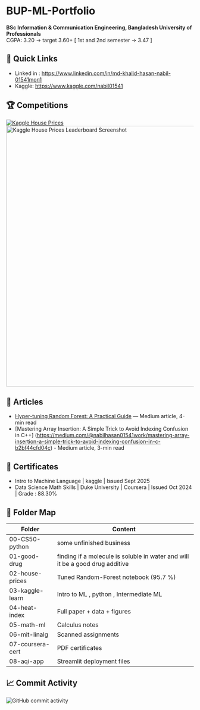 # BUP-ML-Portfolio

**BSc Information & Communication Engineering, Bangladesh University of Professionals**  
CGPA: 3.20 → target 3.60+ [ 1st and 2nd semester -> 3.47 ]

## 🔗 Quick Links

- Linked in : https://www.linkedin.com/in/md-khalid-hasan-nabil-01541mon1
- Kaggle: https://www.kaggle.com/nabil01541
<!--- arXiv-1: https://arxiv.org/abs/xxxx.xxxx (Heat-Index)
- arXiv-2: https://arxiv.org/abs/yyyy.yyyy (Air-Quality)
- Live AQI App: https://YOURNAME.github.io/BUP-ML-Portfolio/aqi-app  
  -->

## 🏆 Competitions

[![Kaggle House Prices](https://img.shields.io/badge/HousePrices-95.7%25-2A85FF?style=flat&logo=kaggle&logoColor=white)](https://www.kaggle.com/competitions/home-data-for-ml-course/leaderboard)
<br>
<img src="https://github.com/user-attachments/assets/987857f1-a3b5-43b1-ac19-0750f9360614" width="700" alt="Kaggle House Prices Leaderboard Screenshot" />

<!--![Kaggle](https://img.shields.io/badge/SpaceshipTitanic-top8%25-orange) -->

## 📜 Articles

- [Hyper-tuning Random Forest: A Practical Guide](https://medium.com/@nabilhasan01541work/hyper-tuning-random-forest-a-practical-guide-for-performance-optimization-a5cdda83356e) — Medium article, 4-min read
- [Mastering Array Insertion: A Simple Trick to Avoid Indexing Confusion in C++] (https://medium.com/@nabilhasan01541work/mastering-array-insertion-a-simple-trick-to-avoid-indexing-confusion-in-c-b2bf44cfd04c) - Medium article, 3-min read

## 📜 Certificates

- Intro to Machine Language | kaggle | Issued Sept 2025
- Data Science Math Skills | Duke University | Coursera | Issued Oct 2024 | Grade : 88.30%

<!--- Applied Data Science w/ Python (U-Michigan) – Coursera
- Google Cloud Data Engineer – Skill Boost  -->

## 📁 Folder Map

| Folder           | Content                                                                       |
| ---------------- | ----------------------------------------------------------------------------- |
| 00-CS50-python   | some unfinished business                                                      |
| 01-good-drug     | finding if a molecule is soluble in water and will it be a good drug additive |
| 02-house-prices  | Tuned Random-Forest notebook (95.7 %)                                         |
| 03-kaggle-learn  | Intro to ML , python , Intermediate ML                                        |
| 04-heat-index    | Full paper + data + figures                                                   |
| 05-math-ml       | Calculus notes                                                                |
| 06-mit-linalg    | Scanned assignments                                                           |
| 07-coursera-cert | PDF certificates                                                              |
| 08-aqi-app       | Streamlit deployment files                                                    |

<!-- Add this line to your GitHub README.md -->

## 📈 Commit Activity

![GitHub commit activity](https://img.shields.io/github/commit-activity/m/not-your-pancake/BUP-ML-Portfolio)
